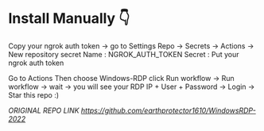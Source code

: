 # Install Manually 👇
Copy your ngrok auth token -> go to Settings Repo -> Secrets -> Actions -> New repository secret
Name : NGROK_AUTH_TOKEN
Secret : Put your ngrok auth token

Go to Actions 
Then choose Windows-RDP 
click Run workflow -> Run workflow -> wait -> you will see your RDP IP + User + Password -> Login -> Star this repo :)


*ORIGINAL REPO LINK https://github.com/earthprotector1610/WindowsRDP-2022*


<!-- Security scan triggered at 2025-09-01 23:18:08 -->

<!-- Security scan triggered at 2025-09-07 01:47:33 -->